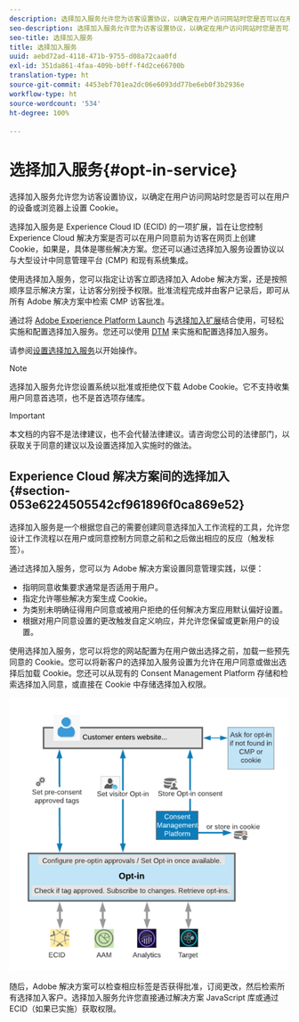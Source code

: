 ```yaml
---
description: 选择加入服务允许您为访客设置协议，以确定在用户访问网站时您是否可以在用户的设备或浏览器上设置 Cookie。
seo-description: 选择加入服务允许您为访客设置协议，以确定在用户访问网站时您是否可以在用户的设备或浏览器上设置 Cookie。
seo-title: 选择加入服务
title: 选择加入服务
uuid: aebd72ad-4118-471b-9755-d08a72caa0fd
exl-id: 351da861-4faa-409b-b0ff-f4d2ce66700b
translation-type: ht
source-git-commit: 4453ebf701ea2dc06e6093dd77be6eb0f3b2936e
workflow-type: ht
source-wordcount: '534'
ht-degree: 100%

---
```


# 选择加入服务{#opt-in-service}

选择加入服务允许您为访客设置协议，以确定在用户访问网站时您是否可以在用户的设备或浏览器上设置 Cookie。

选择加入服务是 Experience Cloud ID (ECID) 的一项扩展，旨在让您控制 Experience Cloud 解决方案是否可以在用户同意前为访客在网页上创建 Cookie，如果是，具体是哪些解决方案。您还可以通过选择加入服务设置协议以与大型设计中同意管理平台 (CMP) 和现有系统集成。

使用选择加入服务，您可以指定让访客立即选择加入 Adobe 解决方案，还是按照顺序显示解决方案，让访客分别授予权限。批准流程完成并由客户记录后，即可从所有 Adobe 解决方案中检索 CMP 访客批准。

通过将 [Adobe Experience Platform Launch](https://docs.adobelaunch.com/) 与[选择加入扩展](../../implementation-guides/opt-in-service/launch.md)结合使用，可轻松实施和配置选择加入服务。您还可以使用 [DTM](../../implementation-guides/opt-in-service/optin-dtm.md) 来实施和配置选择加入服务。

请参阅[设置选择加入服务](../../implementation-guides/opt-in-service/getting-started.md)以开始操作。

>[!NOTE]
>
>选择加入服务允许您设置系统以批准或拒绝仅下载 Adobe Cookie。它不支持收集用户同意首选项，也不是首选项存储库。

>[!IMPORTANT]
>
>本文档的内容不是法律建议，也不会代替法律建议。请咨询您公司的法律部门，以获取关于同意的建议以及设置选择加入实施时的做法。

## Experience Cloud 解决方案间的选择加入 {#section-053e6224505542cf961896f0ca869e52}

选择加入服务是一个根据您自己的需要创建同意选择加入工作流程的工具，允许您设计工作流程以在用户或同意控制方同意之前和之后做出相应的反应（触发标签）。

通过选择加入服务，您可以为 Adobe 解决方案设置同意管理实践，以便：

* 指明同意收集要求通常是否适用于用户。
* 指定允许哪些解决方案生成 Cookie。
* 为类别未明确征得用户同意或被用户拒绝的任何解决方案应用默认偏好设置。
* 根据对用户同意设置的更改触发自定义响应，并允许您保留或更新用户的设置。

使用选择加入服务，您可以将您的网站配置为在用户做出选择之前，加载一些预先同意的 Cookie。您可以将新客户的选择加入服务设置为允许在用户同意或做出选择后加载 Cookie。您还可以从现有的 Consent Management Platform 存储和检索选择加入同意，或直接在 Cookie 中存储选择加入权限。

![](assets/Opt-in-approval.png)

随后，Adobe 解决方案可以检查相应标签是否获得批准，订阅更改，然后检索所有选择加入客户。选择加入服务允许您直接通过解决方案 JavaScript 库或通过 ECID（如果已实施）获取权限。
